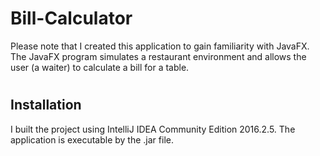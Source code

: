 # Bill-Calculator
Please note that I created this application to gain familiarity with JavaFX.
The JavaFX program simulates a restaurant environment and allows the user (a waiter)
to calculate a bill for a table. 

# <h2> Installation
I built the project using IntelliJ IDEA Community Edition 2016.2.5. 
The application is executable by the .jar file.
